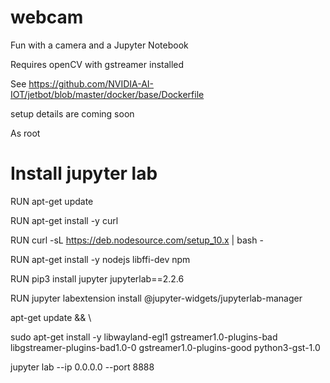 # webcam
Fun with a camera and a Jupyter Notebook

Requires openCV with gstreamer installed

See https://github.com/NVIDIA-AI-IOT/jetbot/blob/master/docker/base/Dockerfile

setup details are coming soon

As root
# Install jupyter lab
RUN apt-get update

RUN apt-get install -y curl

RUN curl -sL https://deb.nodesource.com/setup_10.x | bash -

RUN apt-get install -y nodejs libffi-dev npm

RUN pip3 install jupyter jupyterlab==2.2.6

RUN jupyter labextension install @jupyter-widgets/jupyterlab-manager

apt-get update && \

sudo  apt-get install -y libwayland-egl1 gstreamer1.0-plugins-bad libgstreamer-plugins-bad1.0-0 gstreamer1.0-plugins-good python3-gst-1.0



jupyter lab --ip 0.0.0.0 --port 8888 